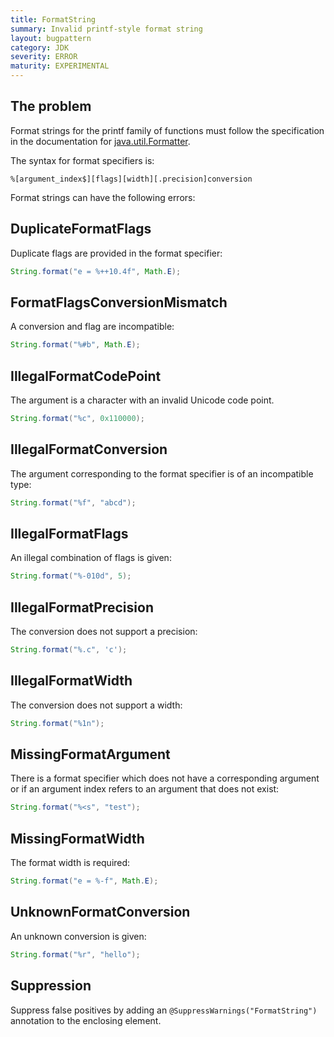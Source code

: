```yaml
---
title: FormatString
summary: Invalid printf-style format string
layout: bugpattern
category: JDK
severity: ERROR
maturity: EXPERIMENTAL
---
```


<!--
*** AUTO-GENERATED, DO NOT MODIFY ***
To make changes, edit the @BugPattern annotation or the explanation in docs/bugpattern.
-->

## The problem
Format strings for the printf family of functions must follow the specification
in the documentation for [java.util.Formatter][formatter].

[formatter]: https://docs.oracle.com/javase/8/docs/api/java/util/Formatter.html

The syntax for format specifiers is:

```
%[argument_index$][flags][width][.precision]conversion
```

Format strings can have the following errors:

## DuplicateFormatFlags

Duplicate flags are provided in the format specifier:

```java
String.format("e = %++10.4f", Math.E);
```

## FormatFlagsConversionMismatch

A conversion and flag are incompatible:

```java
String.format("%#b", Math.E);
```

## IllegalFormatCodePoint

The argument is a character with an invalid Unicode code point.

```java
String.format("%c", 0x110000);
```

## IllegalFormatConversion

The argument corresponding to the format specifier is of an incompatible type:

```java
String.format("%f", "abcd");
```

## IllegalFormatFlags

An illegal combination of flags is given:

```java
String.format("%-010d", 5);
```

## IllegalFormatPrecision

The conversion does not support a precision:

```java
String.format("%.c", 'c');
```

## IllegalFormatWidth

The conversion does not support a width:

```java
String.format("%1n");
```

## MissingFormatArgument

There is a format specifier which does not have a corresponding argument or if
an argument index refers to an argument that does not exist:

```java
String.format("%<s", "test");
```

## MissingFormatWidth

The format width is required:

```java
String.format("e = %-f", Math.E);
```

## UnknownFormatConversion

An unknown conversion is given:

```java
String.format("%r", "hello");
```

## Suppression
Suppress false positives by adding an `@SuppressWarnings("FormatString")` annotation to the enclosing element.
